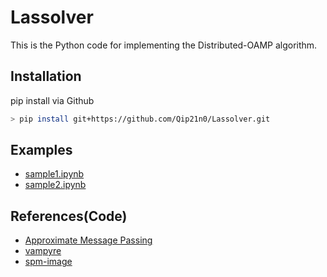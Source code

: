 # Lassolver
This is the Python code for implementing the Distributed-OAMP algorithm.

## Installation
pip install via Github
```bash
> pip install git+https://github.com/Qip21n0/Lassolver.git
```

## Examples
- [sample1.ipynb](https://github.com/Qip21n0/Lassolver/blob/main/examples/sample1.ipynb)
- [sample2.ipynb](https://github.com/Qip21n0/Lassolver/blob/main/examples/sample2.ipynb)

## References(Code)
- [Approximate Message Passing](https://github.com/takashi-takahashi/approximate_message_passing)
- [vampyre](https://github.com/GAMPTeam/vampyre)
- [spm-image](https://github.com/hacarus/spm-image)
